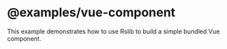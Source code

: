 # @examples/vue-component

This example demonstrates how to use Rslib to build a simple bundled Vue component.
